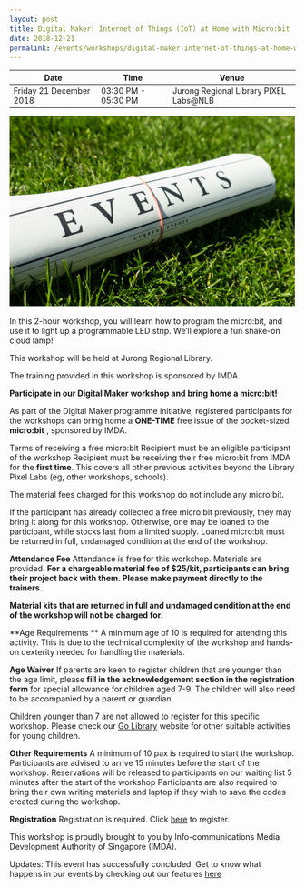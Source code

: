```yaml
---
layout: post
title: Digital Maker: Internet of Things (IoT) at Home with Micro:bit
date: 2018-12-21
permalink: /events/workshops/digital-maker-internet-of-things-at-home-with-micro:bit
---
```


| Date | Time | Venue |
|--------|---|---|
| Friday 21 December 2018 | 03:30 PM - 05:30 PM | Jurong Regional Library PIXEL Labs@NLB |

![hi](/images/events/generic-event-image.jpg)

In this 2-hour workshop, you will learn how to program the micro:bit, and use it to light up a programmable LED strip. We’ll explore a fun shake-on cloud lamp!

This workshop will be held at Jurong Regional Library.

The training provided in this workshop is sponsored by IMDA.

**Participate in our Digital Maker workshop and bring home a micro:bit!**

As part of the Digital Maker programme initiative, registered participants for the workshops can bring home a **ONE-TIME** free issue of the pocket-sized **micro:bit** , sponsored by IMDA.

Terms of receiving a free micro:bit
Recipient must be an eligible participant of the workshop
Recipient must be receiving their free micro:bit from IMDA for the **first time**. This covers all other previous activities beyond the Library Pixel Labs (eg, other workshops, schools).

The material fees charged for this workshop do not include any micro:bit.

If the participant has already collected a free micro:bit previously, they may bring it along for this workshop. Otherwise, one may be loaned to the participant, while stocks last from a limited supply. Loaned micro:bit must be returned in full, undamaged condition at the end of the workshop.

**Attendance Fee**
Attendance is free for this workshop. Materials are provided. **For a chargeable material fee of $25/kit, participants can bring their project back with them. Please make payment directly to the trainers.**

**Material kits that are returned in full and undamaged condition at the end of the workshop will not be charged for.** 

**Age Requirements **
A minimum age of 10 is required for attending this activity. This is due to the technical complexity of the workshop and hands-on dexterity needed for handling the materials.

**Age Waiver**
If parents are keen to register children that are younger than the age limit, please **fill in the acknowledgement section in the registration form** for special allowance for children aged 7-9. The children will also need to be accompanied by a parent or guardian.

Children younger than 7 are not allowed to register for this specific workshop. Please check our <a href="https://www.nlb.gov.sg/golibrary2/c/30307529/" target="_blank">Go Library</a> website for other suitable activities for young children.

**Other Requirements**
A minimum of 10 pax is required to start the workshop.
Participants are advised to arrive 15 minutes before the start of the workshop. Reservations will be released to participants on our waiting list 5 minutes after the start of the workshop
Participants are also required to bring their own writing materials and laptop if they wish to save the codes created during the workshop.

**Registration**
Registration is required. Click <a href="https://www.nlb.gov.sg/golibrary2/e/internet-of-things-iot-at-home-with-microbit-pixel-labsnlb-11388230" target="_blank">here</a>  to register.

This workshop is proudly brought to you by Info-communications Media Development Authority of Singapore (IMDA).

Updates: This event has successfully concluded. Get to know what happens in our events by checking out our features <a href="" target="_blank">here</a>
